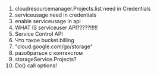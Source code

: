 1) cloudresourcemanager.Projects.list need in Credentials
2) serviceusage need in credentials
3) enable serviceusage in api
4) WHAT IS serviceuser API?????!!!!!
5) Service Control API
6) Что такое bucket.billing
7) "cloud.google.com/go/storage"
8) разобраться с контекстом
9) storageService.Projects?
10) Do() call options!
